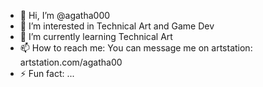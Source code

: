 - 👋 Hi, I’m @agatha000
- 👀 I’m interested in Technical Art and Game Dev
- 🌱 I’m currently learning Technical Art
- 📫 How to reach me: You can message me on artstation: artstation.com/agatha00
- ⚡ Fun fact: ...

<!---
agatha000/agatha000 is a ✨ special ✨ repository because its `README.md` (this file) appears on your GitHub profile.
You can click the Preview link to take a look at your changes.
--->

